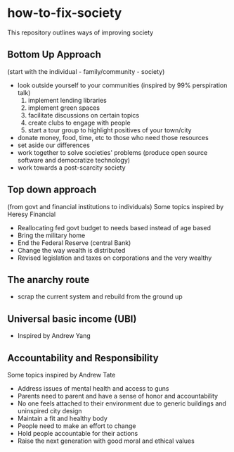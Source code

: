 # how-to-fix-society
This repository outlines ways of improving society

## Bottom Up Approach
(start with the individual - family/community - society)
- look outside yourself to your communities (inspired by 99% perspiration talk)
  1) implement lending libraries
  2) implement green spaces
  3) facilitate discussions on certain topics
  4) create clubs to engage with people
  5) start a tour group to highlight positives of your town/city
- donate money, food, time, etc to those who need those resources
- set aside our differences
- work together to solve societies' problems (produce open source software and democratize technology)
- work towards a post-scarcity society

## Top down approach
(from govt and financial institutions to individuals)
Some topics inspired by Heresy Financial
- Reallocating fed govt budget to needs based instead of age based
- Bring the military home
- End the Federal Reserve (central Bank)
- Change the way wealth is distributed
- Revised legislation and taxes on corporations and the very wealthy 

## The anarchy route
- scrap the current system and rebuild from the ground up

## Universal basic income (UBI)
- Inspired by Andrew Yang

## Accountability and Responsibility
Some topics inspired by Andrew Tate
- Address issues of mental health and access to guns
- Parents need to parent and have a sense of honor and accountability
- No one feels attached to their environment due to generic buildings and uninspired city design
- Maintain a fit and healthy body
- People need to make an effort to change
- Hold people accountable for their actions
- Raise the next generation with good moral and ethical values
